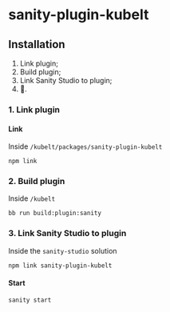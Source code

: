 # sanity-plugin-kubelt

## Installation

1. Link plugin;
2. Build plugin;
3. Link Sanity Studio to plugin;
4. 🚀.

### 1. Link plugin

#### Link

Inside `/kubelt/packages/sanity-plugin-kubelt`

```
npm link
```

### 2. Build plugin

Inside `/kubelt`

```
bb run build:plugin:sanity
```

### 3. Link Sanity Studio to plugin

Inside the `sanity-studio` solution

```
npm link sanity-plugin-kubelt
```

#### Start

```
sanity start
```
